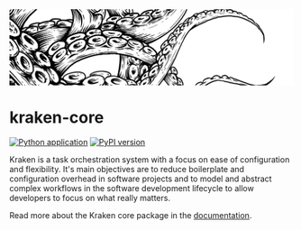 <img align="center" src="docs/content/img/title.png">

# kraken-core

[![Python application](https://github.com/kraken-build/kraken-core/actions/workflows/python-package.yml/badge.svg)](https://github.com/kraken-build/kraken-core/actions/workflows/python-package.yml)
[![PyPI version](https://badge.fury.io/py/kraken-core.svg)](https://badge.fury.io/py/kraken-core)

Kraken is a task orchestration system with a focus on ease of configuration and flexibility. It's main objectives are
to reduce boilerplate and configuration overhead in software projects and to model and abstract complex workflows in
the software development lifecycle to allow developers to focus on what really matters.

Read more about the Kraken core package in the [documentation][].

  [documentation]: https://kraken-build.github.io/kraken-core/
